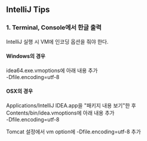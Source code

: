 ## IntelliJ Tips

### 1. Terminal, Console에서 한글 출력
IntelliJ 실행 시 VM에 인코딩 옵션을 줘야 한다.

#### Windows의 경우
idea64.exe.vmoptions에 아래 내용 추가  
-Dfile.encoding=utf-8

#### OSX의 경우
Applications/IntelliJ IDEA.app을 "패키지 내용 보기"한 후 Contents/bin/idea.vmoptions에 아래 내용 추가  
-Dfile.encoding=utf-8

Tomcat 설정에서 vm option에 -Dfile.encoding=utf-8 추가
